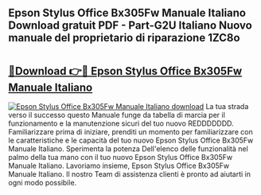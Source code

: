 ## Epson Stylus Office Bx305Fw Manuale Italiano Download gratuit PDF - Part-G2U Italiano Nuovo manuale del proprietario di riparazione 1ZC8o

# <h2><a href="http://dfh2lr.blite.top/?on=Epson+Stylus+Office+Bx305Fw+Manuale+Italiano">🔗Download 👉🔴 Epson Stylus Office Bx305Fw Manuale Italiano</a></h2>

[![Epson Stylus Office Bx305Fw Manuale Italiano download](https://i.imgur.com/lujVjoI.png)](http://dfh2lr.blite.top/?on=Epson+Stylus+Office+Bx305Fw+Manuale+Italiano)
La tua strada verso il successo questo Manuale funge da tabella di marcia per il funzionamento e la manutenzione sicuri del tuo nuovo REDDDDDDD. Familiarizzare prima di iniziare, prenditi un momento per familiarizzare con le caratteristiche e le capacità del tuo nuovo Epson Stylus Office Bx305Fw Manuale Italiano. Sperimenta la potenza Dell'elenco delle funzionalità nel palmo della tua mano con il tuo nuovo Epson Stylus Office Bx305Fw Manuale Italiano. Lavoriamo insieme, Epson Stylus Office Bx305Fw Manuale Italiano. Il nostro Team di assistenza clienti è pronto ad aiutarti in ogni modo possibile.
